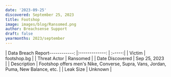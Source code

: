 ```yaml
---
date: '2023-09-25'
discovered: September 25, 2023
title: Footshop
image: images/blog/Ransomed.png
author: Breachsense Support
draft: false
yearmonths: 2023/september
---
```


| Data Breach Report------------:     |:-------------:    | :-----:|
| Victim      | footshop.bg      | 
| Threat Actor      | Ransomed      | 
| Date Discovered      | Sep 25, 2023      | 
| Description      | Footshop offers men's Nike, Converse, Supra, Vans, Jordan, Puma, New Balance, etc.      | 
| Leak Size      | Unknown      | 

